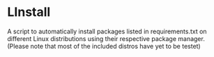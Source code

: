 # LInstall
A script to automatically install packages listed in requirements.txt on different Linux distributions using their respective package manager. (Please note that most of the included distros have yet to be testet)
